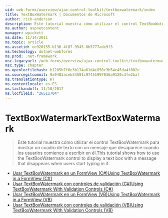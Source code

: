 ```yaml
---
uid: web-forms/overview/ajax-control-toolkit/textboxwatermark/index
title: TextBoxWatermark | Documentos de Microsoft
author: rick-anderson
description: Este tutorial muestra cómo utilizar el control TextBoxWatermark para mostrar un cuadro de texto con un mensaje que desaparece cuando los usuarios comience a escribir en él.
ms.author: aspnetcontent
manager: wpickett
ms.date: 11/14/2011
ms.topic: article
ms.assetid: ee920155-b136-4f87-9545-8b5777ade9f3
ms.technology: dotnet-webforms
ms.prod: .net-framework
msc.legacyurl: /web-forms/overview/ajax-control-toolkit/textboxwatermark
msc.type: chapter
ms.openlocfilehash: b1285b7f6e3b174a61d4c850c3b54c45da4f802e
ms.sourcegitcommit: 9a9483aceb34591c97451997036a9120c3fe2baf
ms.translationtype: HT
ms.contentlocale: es-ES
ms.lasthandoff: 11/10/2017
ms.locfileid: "26511704"
---
```

<a name="textboxwatermark"></a><span data-ttu-id="5dfae-103">TextBoxWatermark</span><span class="sxs-lookup"><span data-stu-id="5dfae-103">TextBoxWatermark</span></span>
====================
> <span data-ttu-id="5dfae-104">Este tutorial muestra cómo utilizar el control TextBoxWatermark para mostrar un cuadro de texto con un mensaje que desaparece cuando los usuarios comience a escribir en él.</span><span class="sxs-lookup"><span data-stu-id="5dfae-104">This tutorial shows how to use the TextBoxWatermark control to display a text box with a message that disappears when users start typing in it.</span></span>


- [<span data-ttu-id="5dfae-105">Usar TextBoxWatermark en un FormView (C#)</span><span class="sxs-lookup"><span data-stu-id="5dfae-105">Using TextBoxWatermark in a FormView (C#)</span></span>](using-textboxwatermark-in-a-formview-cs.md)
- [<span data-ttu-id="5dfae-106">Usar TextBoxWatermark con controles de validación (C#)</span><span class="sxs-lookup"><span data-stu-id="5dfae-106">Using TextBoxWatermark With Validation Controls (C#)</span></span>](using-textboxwatermark-with-validation-controls-cs.md)
- [<span data-ttu-id="5dfae-107">Usar TextBoxWatermark en un FormView (VB)</span><span class="sxs-lookup"><span data-stu-id="5dfae-107">Using TextBoxWatermark in a FormView (VB)</span></span>](using-textboxwatermark-in-a-formview-vb.md)
- [<span data-ttu-id="5dfae-108">Usar TextBoxWatermark con controles de validación (VB)</span><span class="sxs-lookup"><span data-stu-id="5dfae-108">Using TextBoxWatermark With Validation Controls (VB)</span></span>](using-textboxwatermark-with-validation-controls-vb.md)
